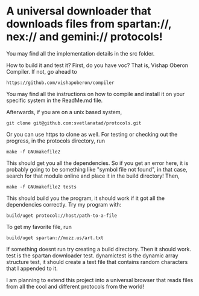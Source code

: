 # A universal downloader that downloads files from spartan://, nex:// and gemini:// protocols!

You may find all the implementation details in the src folder.

How to build it and test it?
First, do you have voc? That is, Vishap Oberon Compiler. If not, go ahead to
```
https://github.com/vishapoberon/compiler
```
You may find all the instructions on how to compile and install it on your specific system in the ReadMe.md file.


Afterwards, if you are on a unix based system,
```
git clone git@github.com:svetlanatad/protocols.git
```
Or you can use https to clone as well.
For testing or checking out the progress, in the protocols directory,  run
```
make -f GNUmakefile2

```
This should get you all the dependencies. So if you get an error here, it is probably going to be something like "symbol file not found", in that case, search for that module online and place it in the build directory! Then,
```
make -f GNUmakefile2 tests
```
This should build you the program, it should work if it got all the dependencies correctly.
Try my program with:
```
build/uget protocol://host/path-to-a-file
```
To get my favorite file, run

```
build/uget spartan://mozz.us/art.txt
```


If something doesnt run try creating a build directory. Then it should work.
test is the spartan downloader test. dynamictest is the dynamic array structure test, it should create a text file that contains random characters that I appended to it.

I am planning to extend this project into a universal browser that reads files from all the cool and different protocols from the world!



